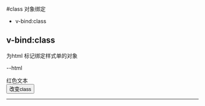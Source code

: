 #class 对象绑定

* v-bind:class
## v-bind:class
为html 标记绑定样式单的对象

--html
<!DOCTYPE html>
<html lang="en">
<head>
    <meta charset="UTF-8">
    <meta name="viewport" content="width-device-width,initial-scale=1">
    <script src="https://unpkg.com/vue@2.6.10/dist/vue.js"></script>
    <title>lesson11-class对象绑定</title>
    <style>
        .active{
            color: red;
        }
        .big{
           font-size: 40px;
        }
    </style>
</head>
<body>
<div id="myApp">
    <div :class="myclass">红色文本</div>
    <button @click="btnClick">改变class</button>
</div>
<script>
    var myApp=new Vue({
       el:'#myApp',
       data:{
           myclass:{
               active:true,
               big:true
           },
       } ,
        methods:{
           btnClick:function () {
               this.myclass.big = !this.myclass.big;
           }
        }
    });
</script>
</body>
</html>

---